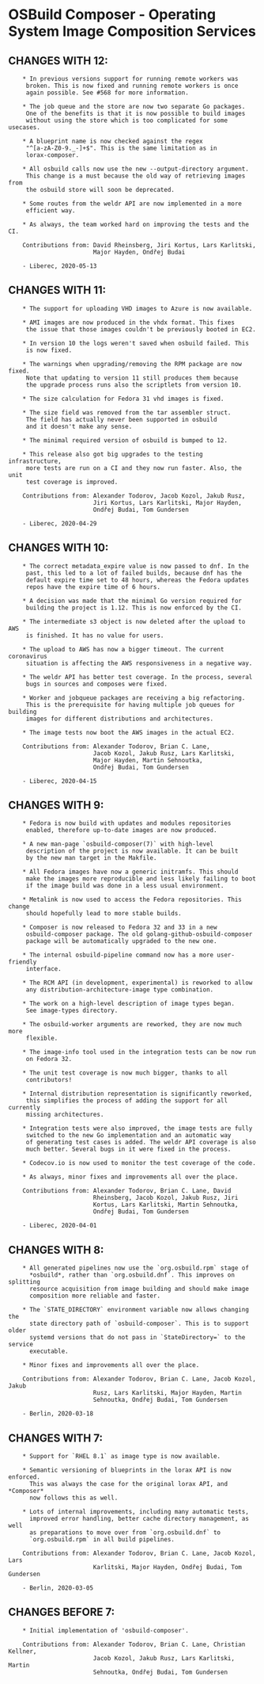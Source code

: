 # OSBuild Composer - Operating System Image Composition Services

## CHANGES WITH 12:

        * In previous versions support for running remote workers was
         broken. This is now fixed and running remote workers is once
         again possible. See #568 for more information.

        * The job queue and the store are now two separate Go packages.
         One of the benefits is that it is now possible to build images
         without using the store which is too complicated for some usecases.
         
        * A blueprint name is now checked against the regex
         "^[a-zA-Z0-9._-]+$". This is the same limitation as in
         lorax-composer.
         
        * All osbuild calls now use the new --output-directory argument.
         This change is a must because the old way of retrieving images from
         the osbuild store will soon be deprecated.
         
        * Some routes from the weldr API are now implemented in a more
         efficient way.
         
        * As always, the team worked hard on improving the tests and the CI.

        Contributions from: David Rheinsberg, Jiri Kortus, Lars Karlitski,
                            Major Hayden, Ondřej Budai

        - Liberec, 2020-05-13

## CHANGES WITH 11:

        * The support for uploading VHD images to Azure is now available.
        
        * AMI images are now produced in the vhdx format. This fixes
         the issue that those images couldn't be previously booted in EC2.

        * In version 10 the logs weren't saved when osbuild failed. This
         is now fixed.
         
        * The warnings when upgrading/removing the RPM package are now fixed.
         Note that updating to version 11 still produces them because
         the upgrade process runs also the scriptlets from version 10.
         
        * The size calculation for Fedora 31 vhd images is fixed.
        
        * The size field was removed from the tar assembler struct.
         The field has actually never been supported in osbuild
         and it doesn't make any sense.
        
        * The minimal required version of osbuild is bumped to 12.
        
        * This release also got big upgrades to the testing infrastructure,
         more tests are run on a CI and they now run faster. Also, the unit
         test coverage is improved.

        Contributions from: Alexander Todorov, Jacob Kozol, Jakub Rusz,
                            Jiri Kortus, Lars Karlitski, Major Hayden,
                            Ondřej Budai, Tom Gundersen

        - Liberec, 2020-04-29

## CHANGES WITH 10:

        * The correct metadata_expire value is now passed to dnf. In the
         past, this led to a lot of failed builds, because dnf has the
         default expire time set to 48 hours, whereas the Fedora updates
         repos have the expire time of 6 hours. 

        * A decision was made that the minimal Go version required for
         building the project is 1.12. This is now enforced by the CI.

        * The intermediate s3 object is now deleted after the upload to AWS
         is finished. It has no value for users.
         
        * The upload to AWS has now a bigger timeout. The current coronavirus
         situation is affecting the AWS responsiveness in a negative way.

        * The weldr API has better test coverage. In the process, several
         bugs in sources and composes were fixed.
        
        * Worker and jobqueue packages are receiving a big refactoring.
         This is the prerequisite for having multiple job queues for building
         images for different distributions and architectures.

        * The image tests now boot the AWS images in the actual EC2. 

        Contributions from: Alexander Todorov, Brian C. Lane,
                            Jacob Kozol, Jakub Rusz, Lars Karlitski,
                            Major Hayden, Martin Sehnoutka,
                            Ondřej Budai, Tom Gundersen

        - Liberec, 2020-04-15
        
## CHANGES WITH 9:

        * Fedora is now build with updates and modules repositories
         enabled, therefore up-to-date images are now produced.
         
        * A new man-page `osbuild-composer(7)` with high-level
         description of the project is now available. It can be built
         by the new man target in the Makfile.
         
        * All Fedora images have now a generic initramfs. This should
         make the images more reproducible and less likely failing to boot
         if the image build was done in a less usual environment.
         
        * Metalink is now used to access the Fedora repositories. This change
         should hopefully lead to more stable builds.

        * Composer is now released to Fedora 32 and 33 in a new
         osbuild-composer package. The old golang-github-osbuild-composer
         package will be automatically upgraded to the new one.

        * The internal osbuild-pipeline command now has a more user-friendly
         interface.

        * The RCM API (in development, experimental) is reworked to allow
         any distribution-architecture-image type combination.

        * The work on a high-level description of image types began.
         See image-types directory.
         
        * The osbuild-worker arguments are reworked, they are now much more
         flexible.
         
        * The image-info tool used in the integration tests can be now run
         on Fedora 32.
         
        * The unit test coverage is now much bigger, thanks to all
         contributors!
         
        * Internal distribution representation is significantly reworked,
         this simplifies the process of adding the support for all currently
         missing architectures.
         
        * Integration tests were also improved, the image tests are fully
         switched to the new Go implementation and an automatic way
         of generating test cases is added. The weldr API coverage is also
         much better. Several bugs in it were fixed in the process.
         
        * Codecov.io is now used to monitor the test coverage of the code.
         
        * As always, minor fixes and improvements all over the place.

        Contributions from: Alexander Todorov, Brian C. Lane, David
                            Rheinsberg, Jacob Kozol, Jakub Rusz, Jiri
                            Kortus, Lars Karlitski, Martin Sehnoutka,
                            Ondřej Budai, Tom Gundersen

        - Liberec, 2020-04-01

## CHANGES WITH 8:

        * All generated pipelines now use the `org.osbuild.rpm` stage of
          *osbuild*, rather than `org.osbuild.dnf`. This improves on splitting
          resource acquisition from image building and should make image
          composition more reliable and faster.

        * The `STATE_DIRECTORY` environment variable now allows changing the
          state directory path of `osbuild-composer`. This is to support older
          systemd versions that do not pass in `StateDirectory=` to the service
          executable.

        * Minor fixes and improvements all over the place.

        Contributions from: Alexander Todorov, Brian C. Lane, Jacob Kozol, Jakub
                            Rusz, Lars Karlitski, Major Hayden, Martin
                            Sehnoutka, Ondřej Budai, Tom Gundersen

        - Berlin, 2020-03-18

## CHANGES WITH 7:

        * Support for `RHEL 8.1` as image type is now available.

        * Semantic versioning of blueprints in the lorax API is now enforced.
          This was always the case for the original lorax API, and *Composer*
          now follows this as well.

        * Lots of internal improvements, including many automatic tests,
          improved error handling, better cache directory management, as well
          as preparations to move over from `org.osbuild.dnf` to
          `org.osbuild.rpm` in all build pipelines.

        Contributions from: Alexander Todorov, Brian C. Lane, Jacob Kozol, Lars
                            Karlitski, Major Hayden, Ondřej Budai, Tom Gundersen

        - Berlin, 2020-03-05

## CHANGES BEFORE 7:

        * Initial implementation of 'osbuild-composer'.

        Contributions from: Alexander Todorov, Brian C. Lane, Christian Kellner,
                            Jacob Kozol, Jakub Rusz, Lars Karlitski, Martin
                            Sehnoutka, Ondřej Budai, Tom Gundersen
